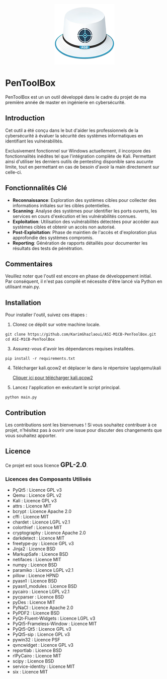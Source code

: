 <p align="center">
  <img src="./app/resource/images/logo.png">
</p>

# PenToolBox

PenToolBox est un un outil développé dans le cadre du projet de ma première année de master en ingénierie en cybersécurité.

## Introduction

Cet outil a été conçu dans le but d'aider les professionnels de la cybersécurité à évaluer la sécurité des systèmes informatiques en identifiant les vulnérabilités.

Exclusivement fonctionnel sur Windows actuellement, il incorpore des fonctionnalités inédites tel que l'intégration complète de Kali.
Permettant ainsi d'utiliser les derniers outils de pentesting disponible sans aucunte limite, tout en permettant en cas de besoin d'avoir la main directement sur celle-ci.

## Fonctionnalités Clé

- **Reconnaissance**: Exploration des systèmes cibles pour collecter des informations initiales sur les cibles potentielles.
- **Scanning**: Analyse des systèmes pour identifier les ports ouverts, les services en cours d'exécution et les vulnérabilités connues.
- **Exploitation**: Utilisation des vulnérabilités détectées pour accéder aux systèmes cibles et obtenir un accès non autorisé.
- **Post-Exploitation**: Phase de maintien de l'accès et d'exploration plus approfondie des systèmes compromis.
- **Reporting**: Génération de rapports détaillés pour documenter les résultats des tests de pénétration.

## Commentaires

Veuillez noter que l'outil est encore en phase de développement initial.  
Par conséquent, il n'est pas compilé et nécessite d'être lancé via Python en utilisant main.py.

## Installation

Pour installer l'outil, suivez ces étapes :

1. Clonez ce dépôt sur votre machine locale.
```console
git clone https://github.com/KarimGhazlaoui/ASI-M1CB-PenToolBox.git
cd ASI-M1CB-PenToolBox
```
3. Assurez-vous d'avoir les dépendances requises installées.
```console
pip install -r requirements.txt
```
4. Télécharger kali.qcow2 et déplacer le dans le répertoire \app\qemu\kali
   
     [Cliquer ici pour télécharger kali.qcow2](https://drive.google.com/file/d/1VP1MUOJtDXOZRZ7zv1BVgJsDXaBzgdfI/view?usp=sharing)<br>
6. Lancez l'application en exécutant le script principal.
```console
python main.py
```

## Contribution
Les contributions sont les bienvenues ! Si vous souhaitez contribuer à ce projet, n'hésitez pas à ouvrir une issue pour discuter des changements que vous souhaitez apporter.

## Licence
Ce projet est sous licence <span style="font-size:1.5em; font-weight:bold;">GPL-2.0</span>.

### Licences des Composants Utilisés

- PyQt5 : Licence GPL v3
- Qemu : Licence GPL v2
- Kali : Licence GPL v3
- attrs : Licence MIT
- bcrypt : Licence Apache 2.0
- cffi : Licence MIT
- chardet : Licence LGPL v2.1
- colorthief : Licence MIT
- cryptography : Licence Apache 2.0
- darkdetect : Licence MIT
- freetype-py : Licence GPL v3
- Jinja2 : Licence BSD
- MarkupSafe : Licence BSD
- netifaces : Licence MIT
- numpy : Licence BSD
- paramiko : Licence LGPL v2.1
- pillow : Licence HPND
- pyasn1 : Licence BSD
- pyasn1_modules : Licence BSD
- pycairo : Licence LGPL v2.1
- pycparser : Licence BSD
- pyDes : Licence MIT
- PyNaCl : Licence Apache 2.0
- PyPDF2 : Licence BSD
- PyQt-Fluent-Widgets : Licence LGPL v3
- PyQt5-Frameless-Window : Licence MIT
- PyQt5-Qt5 : Licence GPL v3
- PyQt5-sip : Licence GPL v3
- pywin32 : Licence PSF
- qvncwidget : Licence GPL v3
- reportlab : Licence BSD
- rlPyCairo : Licence MIT
- scipy : Licence BSD
- service-identity : Licence MIT
- six : Licence MIT
